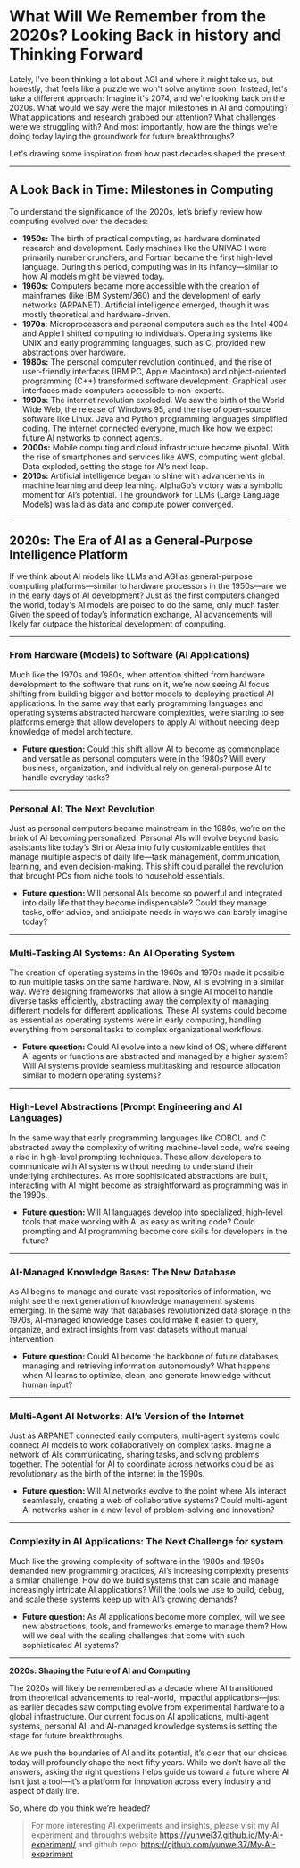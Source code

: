 # What Will We Remember from the 2020s? Looking Back in history and Thinking Forward

Lately, I've been thinking a lot about AGI and where it might take us, but honestly, that feels like a puzzle we won't solve anytime soon. Instead, let's take a different approach: Imagine it's 2074, and we're looking back on the 2020s. What would we say were the major milestones in AI and computing? What applications and research grabbed our attention? What challenges were we struggling with? And most importantly, how are the things we’re doing today laying the groundwork for future breakthroughs?

Let's drawing some inspiration from how past decades shaped the present.

---

## **A Look Back in Time: Milestones in Computing**

To understand the significance of the 2020s, let’s briefly review how computing evolved over the decades:

- **1950s:** The birth of practical computing, as hardware dominated research and development. Early machines like the UNIVAC I were primarily number crunchers, and Fortran became the first high-level language. During this period, computing was in its infancy—similar to how AI models might be viewed today.
- **1960s:** Computers became more accessible with the creation of mainframes (like IBM System/360) and the development of early networks (ARPANET). Artificial intelligence emerged, though it was mostly theoretical and hardware-driven.
- **1970s:** Microprocessors and personal computers such as the Intel 4004 and Apple I shifted computing to individuals. Operating systems like UNIX and early programming languages, such as C, provided new abstractions over hardware.
- **1980s:** The personal computer revolution continued, and the rise of user-friendly interfaces (IBM PC, Apple Macintosh) and object-oriented programming (C++) transformed software development. Graphical user interfaces made computers accessible to non-experts.
- **1990s:** The internet revolution exploded. We saw the birth of the World Wide Web, the release of Windows 95, and the rise of open-source software like Linux. Java and Python programming languages simplified coding. The internet connected everyone, much like how we expect future AI networks to connect agents.
- **2000s:** Mobile computing and cloud infrastructure became pivotal. With the rise of smartphones and services like AWS, computing went global. Data exploded, setting the stage for AI’s next leap.
- **2010s:** Artificial intelligence began to shine with advancements in machine learning and deep learning. AlphaGo’s victory was a symbolic moment for AI’s potential. The groundwork for LLMs (Large Language Models) was laid as data and compute power converged.

---

## **2020s: The Era of AI as a General-Purpose Intelligence Platform**

If we think about AI models like LLMs and AGI as general-purpose computing platforms—similar to hardware processors in the 1950s—are we in the early days of AI development? Just as the first computers changed the world, today's AI models are poised to do the same, only much faster. Given the speed of today’s information exchange, AI advancements will likely far outpace the historical development of computing.

---

### **From Hardware (Models) to Software (AI Applications)**

Much like the 1970s and 1980s, when attention shifted from hardware development to the software that runs on it, we’re now seeing AI focus shifting from building bigger and better models to deploying practical AI applications. In the same way that early programming languages and operating systems abstracted hardware complexities, we’re starting to see platforms emerge that allow developers to apply AI without needing deep knowledge of model architecture.

- **Future question:** Could this shift allow AI to become as commonplace and versatile as personal computers were in the 1980s? Will every business, organization, and individual rely on general-purpose AI to handle everyday tasks?

---

### **Personal AI: The Next Revolution**

Just as personal computers became mainstream in the 1980s, we’re on the brink of AI becoming personalized. Personal AIs will evolve beyond basic assistants like today’s Siri or Alexa into fully customizable entities that manage multiple aspects of daily life—task management, communication, learning, and even decision-making. This shift could parallel the revolution that brought PCs from niche tools to household essentials.

- **Future question:** Will personal AIs become so powerful and integrated into daily life that they become indispensable? Could they manage tasks, offer advice, and anticipate needs in ways we can barely imagine today?

---

### **Multi-Tasking AI Systems: An AI Operating System**

The creation of operating systems in the 1960s and 1970s made it possible to run multiple tasks on the same hardware. Now, AI is evolving in a similar way. We’re designing frameworks that allow a single AI model to handle diverse tasks efficiently, abstracting away the complexity of managing different models for different applications. These AI systems could become as essential as operating systems were in early computing, handling everything from personal tasks to complex organizational workflows.

- **Future question:** Could AI evolve into a new kind of OS, where different AI agents or functions are abstracted and managed by a higher system? Will AI systems provide seamless multitasking and resource allocation similar to modern operating systems?

---

### **High-Level Abstractions (Prompt Engineering and AI Languages)**

In the same way that early programming languages like COBOL and C abstracted away the complexity of writing machine-level code, we’re seeing a rise in high-level prompting techniques. These allow developers to communicate with AI systems without needing to understand their underlying architectures. As more sophisticated abstractions are built, interacting with AI might become as straightforward as programming was in the 1990s.

- **Future question:** Will AI languages develop into specialized, high-level tools that make working with AI as easy as writing code? Could prompting and AI programming become core skills for developers in the future?

---

### **AI-Managed Knowledge Bases: The New Database**

As AI begins to manage and curate vast repositories of information, we might see the next generation of knowledge management systems emerging. In the same way that databases revolutionized data storage in the 1970s, AI-managed knowledge bases could make it easier to query, organize, and extract insights from vast datasets without manual intervention. 

- **Future question:** Could AI become the backbone of future databases, managing and retrieving information autonomously? What happens when AI learns to optimize, clean, and generate knowledge without human input?

---

### **Multi-Agent AI Networks: AI’s Version of the Internet**

Just as ARPANET connected early computers, multi-agent systems could connect AI models to work collaboratively on complex tasks. Imagine a network of AIs communicating, sharing tasks, and solving problems together. The potential for AI to coordinate across networks could be as revolutionary as the birth of the internet in the 1990s.

- **Future question:** Will AI networks evolve to the point where AIs interact seamlessly, creating a web of collaborative systems? Could multi-agent AI networks usher in a new level of problem-solving and innovation?

---

### **Complexity in AI Applications: The Next Challenge for system**

Much like the growing complexity of software in the 1980s and 1990s demanded new programming practices, AI’s increasing complexity presents a similar challenge. How do we build systems that can scale and manage increasingly intricate AI applications? Will the tools we use to build, debug, and scale these systems keep up with AI’s growing demands?

- **Future question:** As AI applications become more complex, will we see new abstractions, tools, and frameworks emerge to manage them? How will we deal with the scaling challenges that come with such sophisticated AI systems?

---

**2020s: Shaping the Future of AI and Computing**

The 2020s will likely be remembered as a decade where AI transitioned from theoretical advancements to real-world, impactful applications—just as earlier decades saw computing evolve from experimental hardware to a global infrastructure. Our current focus on AI applications, multi-agent systems, personal AI, and AI-managed knowledge systems is setting the stage for future breakthroughs.

As we push the boundaries of AI and its potential, it’s clear that our choices today will profoundly shape the next fifty years. While we don’t have all the answers, asking the right questions helps guide us toward a future where AI isn’t just a tool—it’s a platform for innovation across every industry and aspect of daily life.

So, where do you think we’re headed?


> For more interesting AI experiments and insights, please visit my AI experiment and throughts website <https://yunwei37.github.io/My-AI-experiment/> and github repo: <https://github.com/yunwei37/My-AI-experiment>
